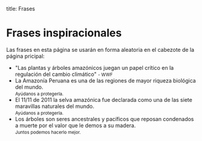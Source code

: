title: Frases

# Frases inspiracionales

Las frases en esta página se usarán en forma aleatoria en el cabezote de la página pricipal:

- "Las plantas y árboles amazónicos juegan un papel crítico en la regulación del cambio climático" <small>- WWF</small>
- La Amazonía Peruana es una de las regiones de mayor riqueza biológica del mundo. <br><small>Ayúdanos a protegerla.</small>
- El 11/11 de 2011 la selva amazónica fue declarada como una de las siete maravillas naturales del mundo. <br><small>Ayúdanos a protegerla.</small>
- Los árboles son seres ancestrales y pacíficos que reposan condenados a muerte por el valor que le demos a su madera.  <br><small>Juntos podemos hacerlo mejor.</small>
